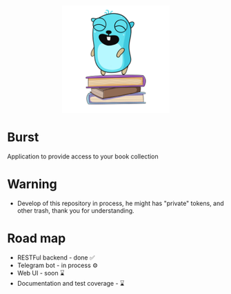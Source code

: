<p align="center">
  <img width="250" align="center" alt="portfolio_view" src="images/logo.png">
</p>

# Burst
Application to provide access to your book collection

# Warning 
- Develop of this repository in process, he might has "private" tokens, and other trash, thank you for understanding.

# Road map
- RESTFul backend - done ✅
- Telegram bot - in process ⚙️
- Web UI - soon ⌛
- Documentation and test coverage - ⌛
